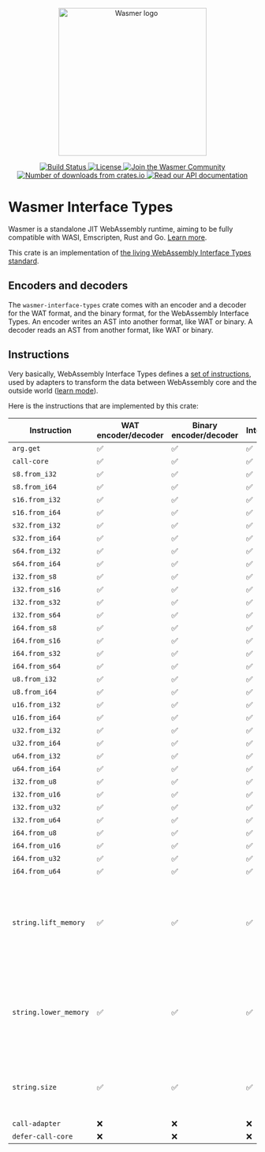 <p align="center">
  <a href="https://wasmer.io" target="_blank" rel="noopener noreferrer">
    <img width="300" src="https://raw.githubusercontent.com/wasmerio/wasmer/master/assets/logo.png" alt="Wasmer logo">
  </a>
</p>

<p align="center">
  <a href="https://dev.azure.com/wasmerio/wasmer/_build/latest?definitionId=3&branchName=master">
    <img src="https://img.shields.io/azure-devops/build/wasmerio/wasmer/3.svg?style=flat-square" alt="Build Status">
  </a>
  <a href="https://github.com/wasmerio/wasmer/blob/master/LICENSE">
    <img src="https://img.shields.io/github/license/wasmerio/wasmer.svg?style=flat-square" alt="License">
  </a>
  <a href="https://spectrum.chat/wasmer">
    <img src="https://withspectrum.github.io/badge/badge.svg" alt="Join the Wasmer Community">
  </a>
  <a href="https://crates.io/crates/wasmer-interface-types">
    <img src="https://img.shields.io/crates/d/wasmer-interface-types.svg?style=flat-square" alt="Number of downloads from crates.io">
  </a>
  <a href="https://docs.rs/wasmer-interface-types">
    <img src="https://docs.rs/wasmer-interface-types/badge.svg" alt="Read our API documentation">
  </a>
</p>

# Wasmer Interface Types

Wasmer is a standalone JIT WebAssembly runtime, aiming to be fully
compatible with WASI, Emscripten, Rust and Go. [Learn
more](https://github.com/wasmerio/wasmer).

This crate is an implementation of [the living WebAssembly Interface
Types standard](https://github.com/WebAssembly/interface-types).

## Encoders and decoders

The `wasmer-interface-types` crate comes with an encoder and a decoder
for the WAT format, and the binary format, for the WebAssembly
Interface Types. An encoder writes an AST into another format, like
WAT or binary. A decoder reads an AST from another format, like WAT or
binary.

## Instructions

Very basically, WebAssembly Interface Types defines a [set of
instructions](https://github.com/WebAssembly/interface-types/blob/master/proposals/interface-types/working-notes/Instructions.md),
used by adapters to transform the data between WebAssembly core and
the outside world ([learn
mode](https://github.com/WebAssembly/interface-types/blob/master/proposals/interface-types/Explainer.md)).

Here is the instructions that are implemented by this crate:

| Instruction | WAT encoder/decoder | Binary encoder/decoder | Interpreter | Comment |
|-|-|-|-|-|
| `arg.get` | ✅ | ✅ | ✅ | |
| `call-core` | ✅ | ✅ | ✅ | |
| `s8.from_i32` | ✅ | ✅ | ✅ | |
| `s8.from_i64` | ✅ | ✅ | ✅ | |
| `s16.from_i32` | ✅ | ✅ | ✅ | |
| `s16.from_i64` | ✅ | ✅ | ✅ | |
| `s32.from_i32` | ✅ | ✅ | ✅ | |
| `s32.from_i64` | ✅ | ✅ | ✅ | |
| `s64.from_i32` | ✅ | ✅ | ✅ | |
| `s64.from_i64` | ✅ | ✅ | ✅ | |
| `i32.from_s8` | ✅ | ✅ | ✅ | |
| `i32.from_s16` | ✅ | ✅ | ✅ | |
| `i32.from_s32` | ✅ | ✅ | ✅ | |
| `i32.from_s64` | ✅ | ✅ | ✅ | |
| `i64.from_s8` | ✅ | ✅ | ✅ | |
| `i64.from_s16` | ✅ | ✅ | ✅ | |
| `i64.from_s32` | ✅ | ✅ | ✅ | |
| `i64.from_s64` | ✅ | ✅ | ✅ | |
| `u8.from_i32` | ✅ | ✅ | ✅ | |
| `u8.from_i64` | ✅ | ✅ | ✅ | |
| `u16.from_i32` | ✅ | ✅ | ✅ | |
| `u16.from_i64` | ✅ | ✅ | ✅ | |
| `u32.from_i32` | ✅ | ✅ | ✅ | |
| `u32.from_i64` | ✅ | ✅ | ✅ | |
| `u64.from_i32` | ✅ | ✅ | ✅ | |
| `u64.from_i64` | ✅ | ✅ | ✅ | |
| `i32.from_u8` | ✅ | ✅ | ✅ | |
| `i32.from_u16` | ✅ | ✅ | ✅ | |
| `i32.from_u32` | ✅ | ✅ | ✅ | |
| `i32.from_u64` | ✅ | ✅ | ✅ | |
| `i64.from_u8` | ✅ | ✅ | ✅ | |
| `i64.from_u16` | ✅ | ✅ | ✅ | |
| `i64.from_u32` | ✅ | ✅ | ✅ | |
| `i64.from_u64` | ✅ | ✅ | ✅ | |
| `string.lift_memory` | ✅ | ✅ | ✅ | `#memidx` is not supported; `#encoding` is not supported but UTF-8 is assumed |
| `string.lower_memory` | ✅ | ✅ | ✅ | `#memidx` is not supported; `#encoding` is not supported but UTF-8 is assumed |
| `string.size` | ✅ | ✅ | ✅ | `#encoding` is not supported but UTF-8 is assumed |
| `call-adapter` | ❌ | ❌ | ❌ | |
| `defer-call-core` | ❌ | ❌ | ❌ | |
